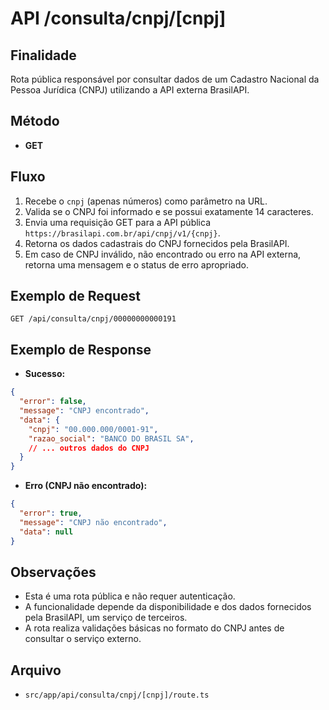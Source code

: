 # API /consulta/cnpj/[cnpj]

## Finalidade
Rota pública responsável por consultar dados de um Cadastro Nacional da Pessoa Jurídica (CNPJ) utilizando a API externa BrasilAPI.

## Método
- **GET**

## Fluxo
1.  Recebe o `cnpj` (apenas números) como parâmetro na URL.
2.  Valida se o CNPJ foi informado e se possui exatamente 14 caracteres.
3.  Envia uma requisição GET para a API pública `https://brasilapi.com.br/api/cnpj/v1/{cnpj}`.
4.  Retorna os dados cadastrais do CNPJ fornecidos pela BrasilAPI.
5.  Em caso de CNPJ inválido, não encontrado ou erro na API externa, retorna uma mensagem e o status de erro apropriado.

## Exemplo de Request
```http
GET /api/consulta/cnpj/00000000000191
```

## Exemplo de Response
- **Sucesso:**
```json
{
  "error": false,
  "message": "CNPJ encontrado",
  "data": {
    "cnpj": "00.000.000/0001-91",
    "razao_social": "BANCO DO BRASIL SA",
    // ... outros dados do CNPJ
  }
}
```
- **Erro (CNPJ não encontrado):**
```json
{
  "error": true,
  "message": "CNPJ não encontrado",
  "data": null
}
```

## Observações
- Esta é uma rota pública e não requer autenticação.
- A funcionalidade depende da disponibilidade e dos dados fornecidos pela BrasilAPI, um serviço de terceiros.
- A rota realiza validações básicas no formato do CNPJ antes de consultar o serviço externo.

## Arquivo
- `src/app/api/consulta/cnpj/[cnpj]/route.ts`
